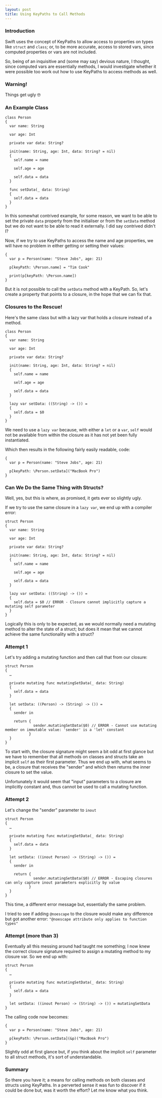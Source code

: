 ```yaml
---
layout: post
title: Using KeyPaths to Call Methods
---
```


### Introduction

Swift uses the concept of KeyPaths to allow access to properties on types like `struct` and `class`; or, to be more accurate, access to stored vars, since computed properties or vars are not included.

So, being of an inquisitive and (some may say) devious nature, I thought, since computed vars are essentially methods, I would investigate whether it were possible too work out how to use KeyPaths to access methods as well.

### Warning!

Things get ugly 🤓

### An Example Class

```
class Person
{
  var name: String
  
  var age: Int
  
  private var data: String?
  
  init(name: String, age: Int, data: String? = nil)
  {
    self.name = name
    
    self.age = age
    
    self.data = data
  }
  
  func setData(_ data: String)
  {
    self.data = data
  }
}
```

In this somewhat contrived example, for some reason, we want to be able to set the private `data` property from the initialiser or from the `setData` method but we do not want to be able to read it externally. I did say contrived didn't I?

Now, if we try to use KeyPaths to access the name and age properties, we will have no problem in either getting or setting their values:

```
{
  var p = Person(name: "Steve Jobs", age: 21)
  
  p[keyPath: \Person.name] = "Tim Cook"
  
  print(p[keyPath: \Person.name])
}
```

But it is not possible to call the `setData` method with a KeyPath. So, let's create a property that points to a closure, in the hope that we can fix that.

### Closures to the Rescue!

Here's the same class but with a lazy var that holds a closure instead of a method.

```
class Person
{
  var name: String
  
  var age: Int
  
  private var data: String?
  
  init(name: String, age: Int, data: String? = nil)
  {
    self.name = name
    
    self.age = age
    
    self.data = data
  }

  lazy var setData: ((String) -> ()) =
  {
    self.data = $0
  }
}
```

We need to use a `lazy var` because, with either a `let` or a `var`, `self` would not be available from within the closure as it has not yet been fully instantiated.

Which then results in the following fairly easily readable, code:

```
{
  var p = Person(name: "Steve Jobs", age: 21)
  
  p[keyPath: \Person.setData]("MacBook Pro")
}
```

### Can We Do the Same Thing with Structs?

Well, yes, but this is where, as promised, it gets ever so slightly ugly.

If we try to use the same closure in a `lazy var`, we end up with a compiler error:

```
struct Person
{
  var name: String
  
  var age: Int
  
  private var data: String?
  
  init(name: String, age: Int, data: String? = nil)
  {
    self.name = name
    
    self.age = age
    
    self.data = data
  }

  lazy var setData: ((String) -> ()) =
  {
    self.data = $0 // ERROR - Closure cannot implicitly capture a mutating self parameter
  }
}

```

Logically this is only to be expected, as we would normally need a mutating method to alter the state of a struct; but does it mean that we cannot achieve the same functionality with a struct?

### Attempt 1

Let's try adding a mutating function and then call that from our closure:

```
struct Person
{
  …
  
  private mutating func mutatingSetData(_ data: String)
  {
    self.data = data
  }
  
  let setData: ((Person) -> (String) -> ()) =
  {
    sender in
    
    return {
             sender.mutatingSetData($0) // ERROR - Cannot use mutating member on immutable value: 'sender' is a 'let' constant
           }
  }
}
```

To start with, the closure signature might seem a bit odd at first glance but we have to remember that all methods on classes and structs take an implicit `self` as their first parameter. Thus we end up with, what seems to be, a closure that receives the "sender" and which then returns the inner closure to set the value.

Unfortunately it would seem that "input" parameters to a closure are implicitly constant and, thus cannot be used to call a mutating function.

### Attempt 2

Let's change the "sender" parameter to `inout`

```
struct Person
{
  …
  
  private mutating func mutatingSetData(_ data: String)
  {
    self.data = data
  }
  
  let setData: ((inout Person) -> (String) -> ()) =
  {
    sender in
    
    return {
             sender.mutatingSetData($0) // ERROR - Escaping closures can only capture inout parameters explicitly by value
           }
  }
}
```

This time, a different error message but, essentially the same problem.

I tried to see if adding `@noescape` to the closure would make any difference but got another error: `"@noescape attribute only applies to function types"`

### Attempt (more than 3)

Eventually all this messing around had taught me something; I now knew the correct closure signature required to assign a mutating method to my closure var. So we end up with:

```
struct Person
{
  …
  
  private mutating func mutatingSetData(_ data: String)
  {
    self.data = data
  }
  
  let setData: ((inout Person) -> (String) -> ()) = mutatingSetData
}
```

The calling code now becomes:

```
{
  var p = Person(name: "Steve Jobs", age: 21)
  
  p[keyPath: \Person.setData](&p)("MacBook Pro")
}
```

Slightly odd at first glance but, if you think about the implicit `self` parameter to all struct methods, it's sort of understandable.

### Summary

So there you have it; a means for calling methods on both classes and structs using KeyPaths. In a perverted sense it was fun to discover if it could be done but, was it worth the effort? Let me know what you think.
















































